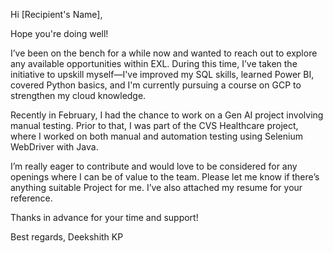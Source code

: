 Hi [Recipient's Name],

Hope you're doing well!

I’ve been on the bench for a while now and wanted to reach out to explore any available opportunities within EXL. During this time, I’ve taken the initiative to upskill myself—I've improved my SQL skills, learned Power BI, covered Python basics, and I'm currently pursuing a course on GCP to strengthen my cloud knowledge.

Recently in February, I had the chance to work on a Gen AI project involving manual testing. Prior to that, I was part of the CVS Healthcare project, where I worked on both manual and automation testing using Selenium WebDriver with Java.

I’m really eager to contribute and would love to be considered for any openings where I can be of value to the team. Please let me know if there’s anything suitable Project for me. I’ve also attached my resume for your reference.

Thanks in advance for your time and support!

Best regards,
Deekshith KP
